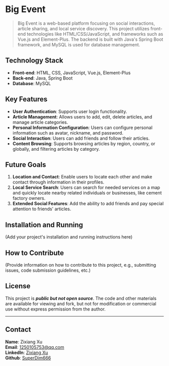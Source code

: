 # Big Event
> Big Event is a web-based platform focusing on social interactions, article sharing, and local service discovery. This project utilizes front-end technologies like HTML/CSS/JavaScript, and frameworks such as Vue.js and Element-Plus. The backend is built with Java's Spring Boot framework, and MySQL is used for database management.

## Technology Stack
- **Front-end**: HTML, CSS, JavaScript, Vue.js, Element-Plus
- **Back-end**: Java, Spring Boot
- **Database**: MySQL

## Key Features
- **User Authentication**: Supports user login functionality.
- **Article Management**: Allows users to add, edit, delete articles, and manage article categories.
- **Personal Information Configuration**: Users can configure personal information such as avatar, nickname, and password.
- **Social Interaction**: Users can add friends and follow their articles.
- **Content Browsing**: Supports browsing articles by region, country, or globally, and filtering articles by category.

## Future Goals
1. **Location and Contact**: Enable users to locate each other and make contact through information in their profiles.
2. **Local Service Search**: Users can search for needed services on a map and quickly locate nearby related individuals or businesses, like cement factory owners.
3. **Extended Social Features**: Add the ability to add friends and pay special attention to friends' articles.

## Installation and Running
(Add your project's installation and running instructions here)

## How to Contribute
(Provide information on how to contribute to this project, e.g., submitting issues, code submission guidelines, etc.)

## License
This project is ***public but not open source***. The code and other materials are available for viewing and fork, but not for modification or commercial use without express permission from the author.

---

## Contact
**Name**: Zixiang Xu  
**Email**: [1250105753@qq.com](mailto:1250105753@qq.com)  
**LinkedIn**: [Zixiang Xu](https://www.linkedin.com/in/zixiang-xu-9aa309232/)  
**Github**: [SuperDim666](https://github.com/SuperDim666)
